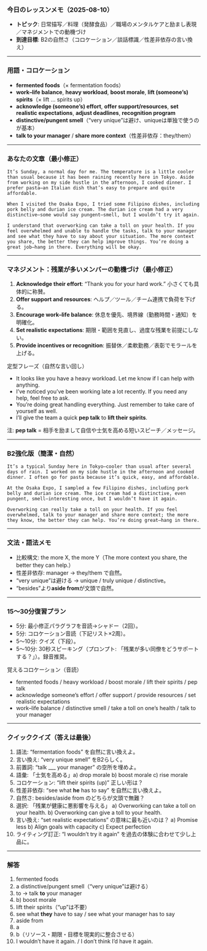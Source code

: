 ### 今日のレッスンメモ（2025-08-10）

- **トピック**: 日常描写／料理（発酵食品）／職場のメンタルケアと励まし表現／マネジメントでの動機づけ
- **到達目標**: B2の自然さ（コロケーション／談話標識／性差非依存の言い換え）

---

### 用語・コロケーション
- **fermented foods**（× fermentation foods）
- **work–life balance**, **heavy workload**, **boost morale**, **lift (someone’s) spirits**（× lift ... spirits up）
- **acknowledge (someone’s) effort**, **offer support/resources**, **set realistic expectations**, **adjust deadlines**, **recognition program**
- **distinctive/pungent smell**（“very unique”は避け、uniqueは単独で使うのが基本）
- **talk to your manager** / **share more context**（性差非依存：they/them）

---

### あなたの文章（最小修正）
```
It’s Sunday, a normal day for me. The temperature is a little cooler than usual because it has been raining recently here in Tokyo. Aside from working on my side hustle in the afternoon, I cooked dinner. I prefer pasta—an Italian dish that’s easy to prepare and quite affordable.

When I visited the Osaka Expo, I tried some Filipino dishes, including pork belly and durian ice cream. The durian ice cream had a very distinctive—some would say pungent—smell, but I wouldn’t try it again.

I understand that overworking can take a toll on your health. If you feel overwhelmed and unable to handle the tasks, talk to your manager and see what they have to say about your situation. The more context you share, the better they can help improve things. You’re doing a great job—hang in there. Everything will be okay.
```

---

### マネジメント：残業が多いメンバーの動機づけ（最小修正）
1. **Acknowledge their effort**: “Thank you for your hard work.” 小さくても具体的に称賛。
2. **Offer support and resources**: ヘルプ／ツール／チーム連携で負荷を下げる。
3. **Encourage work–life balance**: 休息を優先、境界線（勤務時間・通知）を明確化。
4. **Set realistic expectations**: 期限・範囲を見直し、過度な残業を前提にしない。
5. **Provide incentives or recognition**: 振替休／柔軟勤務／表彰でモラールを上げる。

定型フレーズ（自然な言い回し）
- It looks like you have a heavy workload. Let me know if I can help with anything.
- I’ve noticed you’ve been working late a lot recently. If you need any help, feel free to ask.
- You’re doing great handling everything. Just remember to take care of yourself as well.
- I’ll give the team a quick **pep talk** to **lift their spirits**.

注: **pep talk** = 相手を励まして自信や士気を高める短いスピーチ／メッセージ。

---

### B2強化版（簡潔・自然）
```
It’s a typical Sunday here in Tokyo—cooler than usual after several days of rain. I worked on my side hustle in the afternoon and cooked dinner. I often go for pasta because it’s quick, easy, and affordable.

At the Osaka Expo, I sampled a few Filipino dishes, including pork belly and durian ice cream. The ice cream had a distinctive, even pungent, smell—interesting once, but I wouldn’t have it again.

Overworking can really take a toll on your health. If you feel overwhelmed, talk to your manager and share more context; the more they know, the better they can help. You’re doing great—hang in there.
```

---

### 文法・語法メモ
- 比較構文: the more X, the more Y（The more context you share, the better they can help.）
- 性差非依存: manager → they/them で自然。
- “very unique”は避ける → unique / truly unique / distinctive。
- “besides”より**aside from**が文頭で自然。

---

### 15〜30分復習プラン
- 5分: 最小修正パラグラフを音読→シャドー（2回）。
- 5分: コロケーション音読（下記リスト×2周）。
- 5〜10分: クイズ（下段）。
- 5〜10分: 30秒スピーキング（プロンプト: 「残業が多い同僚をどうサポートする？」）。録音推奨。

覚えるコロケーション（音読）
- fermented foods / heavy workload / boost morale / lift their spirits / pep talk
- acknowledge someone’s effort / offer support / provide resources / set realistic expectations
- work–life balance / distinctive smell / take a toll on one’s health / talk to your manager

---

### クイッククイズ（答えは最後）
1) 語法: “fermentation foods” を自然に言い換えよ。
2) 言い換え: “very unique smell” をB2らしく。
3) 前置詞: “talk ___ your manager” の空所を埋めよ。
4) 語彙: 「士気を高める」a) drop morale b) boost morale c) rise morale
5) コロケーション: “lift their spirits (up)” 正しい形は？
6) 性差非依存: “see what **he** has to say” を自然に言い換えよ。
7) 自然さ: besides/aside from のどちらが文頭で無難？
8) 選択: 「残業が健康に悪影響を与える」
   a) Overworking can take a toll on your health.
   b) Overworking can give a toll to your health.
9) 言い換え: “set realistic expectations” の意味に最も近いのは？
   a) Promise less b) Align goals with capacity c) Expect perfection
10) ライティング訂正: “I wouldn’t try it again” を過去の体験に合わせて少し上品に。

---

### 解答
1) fermented foods
2) a distinctive/pungent smell（“very unique”は避ける）
3) to → talk **to** your manager
4) b) boost morale
5) lift their spirits（“up”は不要）
6) see what **they** have to say / see what your manager has to say
7) aside from
8) a
9) b（リソース・期限・目標を現実的に整合させる）
10) I wouldn’t have it again. / I don’t think I’d have it again.
